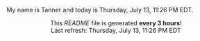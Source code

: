 My name is Tanner and today is Thursday, July 13, 11:26 PM EDT.

<p align="center">This <i>README</i> file is generated <b>every 3 hours</b>!</br>Last refresh: Thursday, July 13, 11:26 PM EDT<br /></p>
